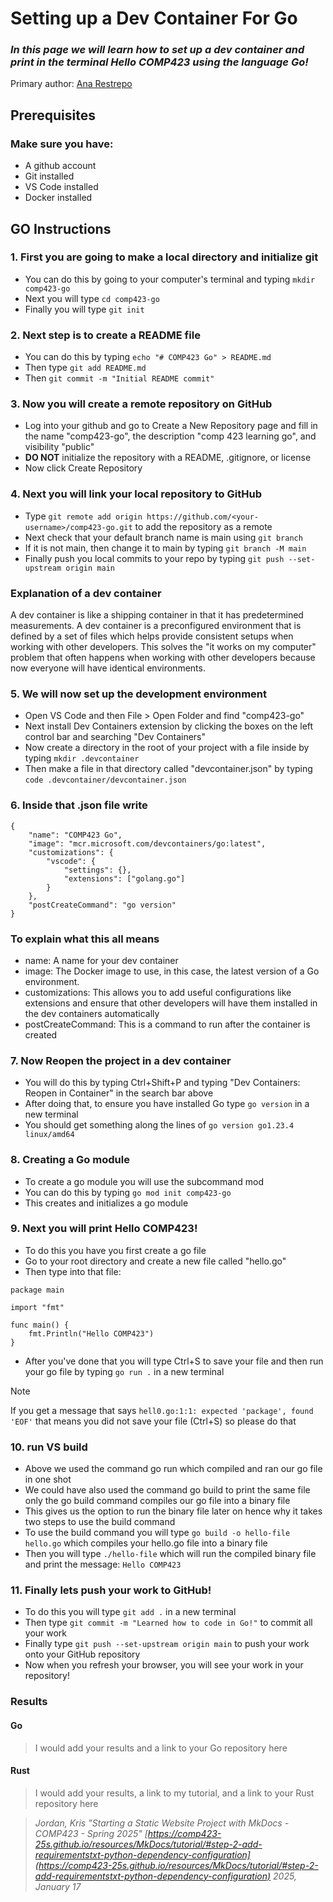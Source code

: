 # Setting up a Dev Container For Go
### *In this page we will learn how to set up a dev container and print in the terminal Hello COMP423 using the language Go!*

Primary author: [Ana Restrepo](https://github.com/analrest)

## Prerequisites
### Make sure you have:
* A github account
* Git installed
* VS Code installed
* Docker installed

## GO Instructions
### 1. First you are going to make a local directory and initialize git
* You can do this by going to your computer's terminal and typing ```mkdir comp423-go ```
* Next you will type ```cd comp423-go```
* Finally you will type ```git init ```

### 2. Next step is to create a README file 
* You can do this by typing ```echo "# COMP423 Go" > README.md```
* Then type ```git add README.md```
* Then ```git commit -m "Initial README commit"```

### 3. Now you will create a remote repository on GitHub
* Log into your github and go to Create a New Repository page and fill in the name "comp423-go", the description "comp 423 learning go", and visibility "public"
* **DO NOT** initialize the repository with a README, .gitignore, or license
* Now click Create Repository

### 4. Next you will link your local repository to GitHub
* Type ```git remote add origin https://github.com/<your-username>/comp423-go.git``` to add the repository as a remote
* Next check that your default branch name is main using ```git branch```
* If it is not main, then change it to main by typing ```git branch -M main```
* Finally push you local commits to your repo by typing ```git push --set-upstream origin main```

### **Explanation of a dev container**
A dev container is like a shipping container in that it has predetermined measurements. A dev container is a preconfigured environment that is defined by a set of files which helps provide consistent setups when working with other developers. This solves the "it works on my computer" problem that often happens when working with other developers because now everyone will have identical environments.

### 5. We will now set up the development environment
* Open VS Code and then File > Open Folder and find "comp423-go"
* Next install Dev Containers extension by clicking the boxes on the left control bar and searching "Dev Containers"
* Now create a directory in the root of your project with a file inside by typing ```mkdir .devcontainer```
* Then make a file in that directory called "devcontainer.json" by typing ```code .devcontainer/devcontainer.json```

### 6. Inside that .json file write 
``` { .yaml .copy }
{
    "name": "COMP423 Go",
    "image": "mcr.microsoft.com/devcontainers/go:latest",
    "customizations": {
        "vscode": {
            "settings": {},
            "extensions": ["golang.go"] 
        }
    },
    "postCreateCommand": "go version"
}
```
### To explain what this all means
* name: A name for your dev container
* image: The Docker image to use, in this case, the latest version of a Go environment.
* customizations: This allows you to add useful configurations like extensions and ensure that other developers will have them installed in the dev containers automatically
* postCreateCommand: This is a command to run after the container is created


### 7. Now Reopen the project in a dev container
* You will do this by typing Ctrl+Shift+P and typing "Dev Containers: Reopen in Container" in the search bar above
* After doing that, to ensure you have installed Go type ```go version``` in a new terminal
* You should get something along the lines of ```go version go1.23.4 linux/amd64```

### 8. Creating a Go module 
* To create a go module you will use the subcommand mod 
* You can do this by typing ```go mod init comp423-go```
* This creates and initializes a go module

### 9. Next you will print Hello COMP423!
* To do this you have you first create a go file 
* Go to your root directory and create a new file called "hello.go"
* Then type into that file: 
``` { .yaml .copy }
package main

import "fmt"

func main() {
    fmt.Println("Hello COMP423")
}
```
* After you've done that you will type Ctrl+S to save your file and then run your go file by typing ```go run .``` in a new terminal

> [!NOTE]
> If you get a message that says ```hell0.go:1:1: expected 'package', found 'EOF'``` that means you did not save your file (Ctrl+S) so please do that

### 10. run VS build 
* Above we used the command go run which compiled and ran our go file in one shot
* We could have also used the command go build to print the same file only the go build command compiles our go file into a binary file 
* This gives us the option to run the binary file later on hence why it takes two steps to use the build command
* To use the build command you will type ```go build -o hello-file hello.go``` which compiles your hello.go file into a binary file
* Then you will type ```./hello-file``` which will run the compiled binary file and print the message: ```Hello COMP423```

### 11. Finally lets push your work to GitHub!
* To do this you will type ```git add .``` in a new terminal 
* Then type ```git commit -m "Learned how to code in Go!"``` to commit all your work
* Finally type ```git push --set-upstream origin main``` to push your work onto your GitHub repository
* Now when you refresh your browser, you will see your work in your repository!

### Results

#### Go
> I would add your results and a link to your Go repository here
#### Rust
>I would add your results, a link to my tutorial, and a link to your Rust repository here

>*Jordan, Kris "Starting a Static Website Project with MkDocs - COMP423 - Spring 2025" [https://comp423-25s.github.io/resources/MkDocs/tutorial/#step-2-add-requirementstxt-python-dependency-configuration](https://comp423-25s.github.io/resources/MkDocs/tutorial/#step-2-add-requirementstxt-python-dependency-configuration) 2025, January 17*

